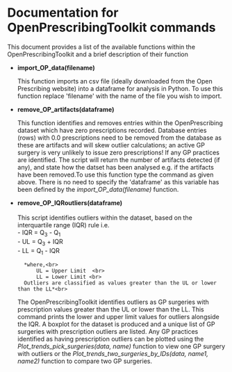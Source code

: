 # Documentation for OpenPrescribingToolkit commands

This document provides a list of the available functions within the OpenPrescribingToolkit and a brief description of their function

- **import_OP_data(filename)** <br>
    
    This function imports an csv file (ideally downloaded from the Open Prescribing website) into a dataframe 
    for analysis in Python. To use this function replace 'filename' with the name of the file you wish to import.<br>

- **remove_OP_artifacts(dataframe)** <br>
    
    This function identifies and removes entries within the OpenPrescribing dataset which have zero prescriptions 
    recorded. Database entries (rows) with 0.0 prescriptions need to be removed from the database as these are 
    artifacts and will skew outlier calculations; an active GP surgery is very unlikely to issue zero prescriptions! 
    If any GP practices are identified. The script will return the number of artifacts detected (if any), and state 
    how the datset has been analysed e.g. if the artifacts have been removed.To use this function type the command as given above. There is no need to specify the 'dataframe' as this variable has been defined by the *import_OP_data(filename)* function.<br>

- **remove_OP_IQRoutliers(dataframe)** <br>  
    This script identifies outliers within the dataset, based on the interquartile range (IQR) rule i.e.<br>
            - IQR = Q<sub>3</sub> - Q<sub>1</sub> <br>
            - UL = Q<sub>3</sub> + IQR <br>
            - LL = Q<sub>1</sub>  - IQR  <br>
        
        *where,<br>
            UL = Upper Limit  <br>
            LL = Lower Limit <br>
        Outliers are classified as values greater than the UL or lower than the LL*<br>
        
     The OpenPrescribingToolkit identifies outliers as GP surgeries with prescription values greater than the UL or 
     lower than the LL. This command prints the lower and upper limit values for outliers alongside the IQR. 
     A boxplot for the dataset is produced and a unique list of GP surgeries with prescription outliers are listed. 
     Any GP practices identified as having prescription outliers can be plotted using the 
     *Plot_trends_pick_surgeries(data, name)* function to view one GP surgery with outliers or the 
     *Plot_trends_two_surgeries_by_IDs(data, name1, name2)* function to compare two GP surgeries.<br>
    
            
